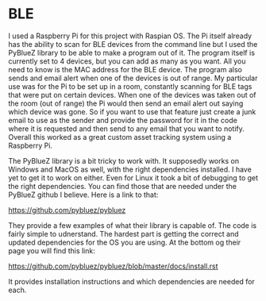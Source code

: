 # BLE

  I used a Raspberry Pi for this project with Raspian OS. The Pi itself already has the ability to scan for BLE devices from the
command line but I used the PyBlueZ library to be able to make a program out of it. The program itself is currently set to 4
devices, but you can add as many as you want. All you need to know is the MAC address for the BLE device. The program also sends
and email alert when one of the devices is out of range. My particular use was for the Pi to be set up in a room, constantly 
scanning for BLE tags that were put on certain devices. When one of the devices was taken out of the room (out of range) the Pi 
would then send an email alert out saying which device was gone. So if you want to use that feature just create a junk email to use
as the sender and provide the password for it in the code where it is requested and then send to any email that you want to notify.
Overall this worked as a great custom asset tracking system using a Raspberry Pi. 

  The PyBlueZ library is a bit tricky to work with. It supposedly works on Windows and MacOS as well, with the right dependencies
 installed. I have yet to get it to work on either. Even for Linux it took a bit of debugging to get the right dependencies. You can
 find those that are needed under the PyBlueZ github I believe. Here is a link to that:
 
 https://github.com/pybluez/pybluez
 
  They provide a few examples of what their library is capable of. The code is fairly simple to udnerstand. The hardest part is
 getting the correct and updated dependencies for the OS you are using. At the bottom og their page you will find this link:
 
 https://github.com/pybluez/pybluez/blob/master/docs/install.rst
 
  It provides installation instructions and which dependencies are needed for each.
